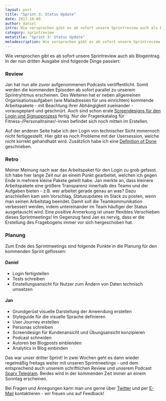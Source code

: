 ```yaml
---
layout: post
title: "Sprint 3: Status Update"
date: 2017-10-08
author: daniel
intro: Wie versprochen gibt es ab sofort unsere Sprintreview auch als Blogeintrag. In diesem Blogeintrag sprechen wir über unser Problemkind Login und die guten Fortschritte, die wir im letzten Sprint erreicht haben.
category: sprintreview
metatitle: "Sprint 3: Status Update"
metadescription: Wie versprochen gibt es ab sofort unsere Sprintreview auch als Blogeintrag. In diesem Blogeintrag sprechen wir über unser Problemkind Login und die guten Fortschritte, die wir im letzten Sprint erreicht haben.
---
```


Wie versprochen gibt es ab sofort unsere Sprintreview auch als Blogeintrag. In der nun dritten Ausgabe sind folgende Dinge passiert:

### Review
Jan hat nun alle zuvor aufgenommenen Podcasts veröffentlicht. Somit werden die kommenden Episoden ab sofort parallel zu unserem Sprintryhtmus erscheinen. Des Weiteren hat er neben allgemeinen Organisationsaufgaben (wie Mailadressen für uns einrichten) kommende Arbeitspakete - mit Beachtung ihrer Abhängigkeit zueinander - vorausgeplant und geschnürt. Auch sind schon erste [Screendesigns für den Login und Signupprozess](https://dribbble.com/shots/3850427-Sign-Up) fertig. Nur der Fragenkatalog für Fitness-/Personaltrainer/-innen befindet sich noch mitten im Erstellen.

Auf der anderen Seite habe ich den Login von technischer Sicht immernoch nicht fertiggestellt. Hier gibt es noch Probleme mit der Usersession, welche nicht korrekt gehandhabt wird. Zusätzlich habe ich eine [Definition of Done](https://blog.sparv.de/2017/10/05/ist-es-fertig-darum-definition-of-done/) geschrieben.

### Retro
Meiner Meinung nach war das Arbeitspaket für den Login zu grob gefasst. Ich habe hier lange Zeit nur an einem Punkt gearbeitet, welchen ich gegen Ende in mehrere kleine Pakete geteilt habe. Jan merkte an, dass kleinere Arbeitspakete eine größere Transparenz innerhalb des Teams und der Aufgaben bieten - z.B. wer arbeitet gerade genau an was? Dazu anschließen kam sein Vorschlag, Statusupdates im Slack zu posten, wenn man seinen Arbeitstag beendet. Damit soll die Teamkommunikation verbessert werden, indem untereinander im Team häufiger der Status ausgetauscht wird. Eine positive Anmerkung ist unser flexibles Verschieben dieses Sprintmeetings! Im Gegenzug fand Jan es nervig, dass er die Erstellung des Fragebogens immer vor sich hergeschoben hat.

### Planung
Zum Ende des Sprintmeetings sind folgende Punkte in die Planung für den kommenden Sprint geflossen:

#### Daniel
- Login fertigstellen
- Tests schreiben
- Einstellungsansicht für Nutzer zum Ändern von Daten technisch umsetzen

#### Jan
- Grundgerüst  visuelle Darstellung der Anwendung erstellen
- Styleguide für die visuelle Sprache definieren
- User Journey erstellen
- Personas schreiben
- Screendesign für Kundenansicht und Übungsansicht konzipieren
- Podcast schneiden
- Autoren bei Blogposts einblenden
- Analytics in Blog einbinden

Das war unser dritter Sprint! In zwei Wochen geht es dann wieder regelmäßig freitags weiter mit unseren Sprintmeetings - und dem entsprechend auch unserem schriftlichen Review und unserem Podcast [Sparv Telegram](http://telegram.sparv.de). Beides wird in der kommenden Zeit immer an einem Sonntag erscheinen.

Bei Fragen und Anregungen kann man uns gerne über [Twitter](https://twitter.com/sparvapp) und per [E-Mail](mailto:hi@sparv.de) kontaktieren - wir freuen uns auf Feedback!